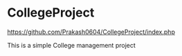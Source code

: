 # CollegeProject

https://github.com/Prakash0604/CollegeProject/index.php


This is a simple College management project
